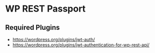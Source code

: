 # WP REST Passport


## Required Plugins

* https://wordpress.org/plugins/jwt-auth/
* https://wordpress.org/plugins/jwt-authentication-for-wp-rest-api/
